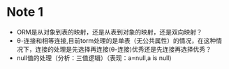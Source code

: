 Note 1
====
+ ORM是从对象到表的映射，还是从表到对象的映射，还是双向映射？
+ θ-连接和相等连接,目前torm处理的是单表（无公共属性）的情况，在这种情况下，连接的处理是先选择再连接(θ-连接)优秀还是先连接再选择优秀？
+ null值的处理（分析：三值逻辑）（表现：a=null,a is null)
